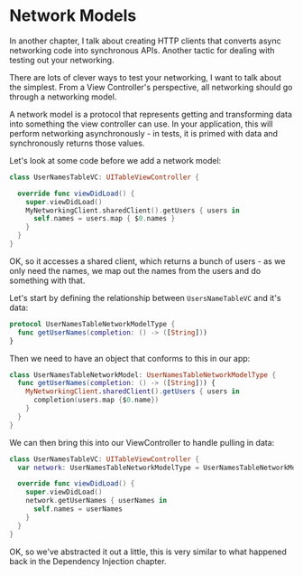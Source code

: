 # Network Models

In another chapter, I talk about creating HTTP clients that converts async networking code into synchronous APIs. Another tactic for dealing with testing out your networking.

There are lots of clever ways to test your networking, I want to talk about the simplest. From a View Controller's perspective, all networking should go through a networking model.

A network model is a protocol that represents getting and transforming data into something the view controller can use. In your application, this will perform networking asynchronously - in tests, it is primed with data and synchronously returns those values.

Let's look at some code before we add a network model:

``` swift
class UserNamesTableVC: UITableViewController {

  override func viewDidLoad() {
    super.viewDidLoad()
    MyNetworkingClient.sharedClient().getUsers { users in
      self.names = users.map { $0.names }
    }
  }
}
```

OK, so it accesses a shared client, which returns a bunch of users - as we only need the names, we map out the names from the users and do something with that.

Let's start by defining the relationship between `UsersNameTableVC` and it's data:

``` swift
protocol UserNamesTableNetworkModelType {
  func getUserNames(completion: () -> ([String]))
}
```

Then we need to have an object that conforms to this in our app:

```swift
class UserNamesTableNetworkModel: UserNamesTableNetworkModelType {
  func getUserNames(completion: () -> ([String])) {
    MyNetworkingClient.sharedClient().getUsers { users in
      completion(users.map {$0.name})
    }
  }
}
```

We can then bring this into our ViewController to handle pulling in data:

``` swift
class UserNamesTableVC: UITableViewController {
  var network: UserNamesTableNetworkModelType = UserNamesTableNetworkModel()

  override func viewDidLoad() {
    super.viewDidLoad()
    network.getUserNames { userNames in
      self.names = userNames
    }
  }
}
```

OK, so we've abstracted it out a little, this is very similar to what happened back in the Dependency Injection chapter.
